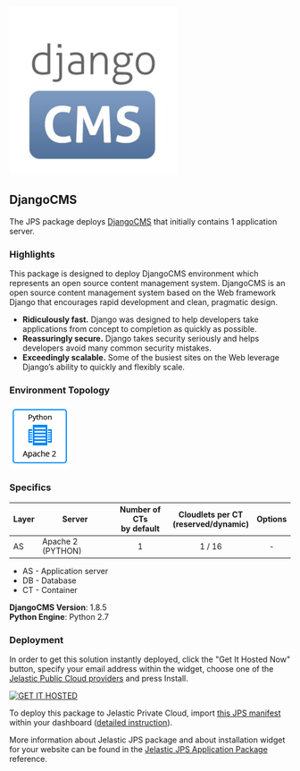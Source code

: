 [![DjangoCMS](images/django_cms.jpg)](../../../django-cms)
## DjangoCMS

The JPS package deploys [DjangoCMS](http://django-cms.org/) that initially contains 1 application server.

### Highlights
This package is designed to deploy DjangoCMS environment which represents an open source content management system.
DjangoCMS is an open source content management system based on the Web framework Django that encourages rapid development and clean, pragmatic design.
  - **Ridiculously fast.**
    Django was designed to help developers take applications from concept to completion as quickly as possible.
  - **Reassuringly secure.**
    Django takes security seriously and helps developers avoid many common security mistakes.
  - **Exceedingly scalable.**
    Some of the busiest sites on the Web leverage Django’s ability to quickly and flexibly scale.

### Environment Topology

![django-cms-environment-topology](images/djangocms-environment-topology.png)

### Specifics

Layer                |     Server    | Number of CTs <br/> by default | Cloudlets per CT <br/> (reserved/dynamic) | Options
-------------------- | --------------| :----------------------------: | :---------------------------------------: | :-----:
AS                   | Apache 2 (PYTHON) |       1                        |           1 / 16                          | -

* AS - Application server 
* DB - Database 
* CT - Container

**DjangoCMS Version**: 1.8.5<br/>
**Python Engine**: Python 2.7

### Deployment

In order to get this solution instantly deployed, click the "Get It Hosted Now" button, specify your email address within the widget, choose one of the [Jelastic Public Cloud providers](https://jelastic.cloud) and press Install.

[![GET IT HOSTED](https://raw.githubusercontent.com/jelastic-jps/jpswiki/master/images/getithosted.png)](https://jelastic.com/install-application/?manifest=https%3A%2F%2Fgithub.com%2Fjelastic-jps%2Fdjango-cms%2Fraw%2Fmaster%2Fmanifest.jps)

To deploy this package to Jelastic Private Cloud, import [this JPS manifest](../../raw/master/manifest.jps) within your dashboard ([detailed instruction](https://docs.jelastic.com/environment-export-import#import)).

More information about Jelastic JPS package and about installation widget for your website can be found in the [Jelastic JPS Application Package](https://github.com/jelastic-jps/jpswiki/wiki/Jelastic-JPS-Application-Package) reference.
